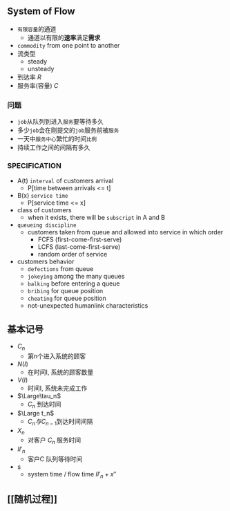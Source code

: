 ## System of Flow
- `有限容量`的通道
	- 通道以有限的**速率**满足**需求**
- `commodity` from one point to another
- 流类型
	- steady
	- unsteady
- 到达率 *R*
- 服务率(容量) *C*

### 问题
- `job`从队列到进入`服务`要等待多久
- 多少`job`会在刚提交的`job`服务前被`服务`
- 一天中`服务中心`繁忙的时间`比例`
- 持续工作之间的间隔有多久

### SPECIFICATION
- A(t) `interval` of customers arrival
	- P[time between arrivals <= t]
- B(x) `service time`
	- P[service time <= x]
- class of customers
	- when it exists, there will be `subscript` in A and B
- `queueing discipline`
	- customers taken from queue and allowed into service in which order
		- FCFS (first-come-first-serve)
		- LCFS (last-come-first-serve)
		- random order of service
- customers behavior
	- `defections` from queue
	- `jokeying` among the many queues
	- `balking` before entering a queue
	- `bribing` for queue position
	- `cheating` for queue position
	- not-unexpected humanlink characteristics

## 基本记号
- $C_n$ 
	- 第n个进入系统的顾客
- $N(I)$ 
	- 在时间I, 系统的顾客数量
- $V(I)$
	- 时间I, 系统未完成工作
- $\Large\tau_n$ 
	- $C_n$ 到达时间
- $\Large t_n$
	- $C_n 与 C_{n-1}$到达时间间隔
- $X_n$
	- 对客户 $C_n$ 服务时间
- $II'_n$
	- 客户C 队列等待时间
- s
	- system time / flow time $II'_n + x''$
## [[随机过程]]